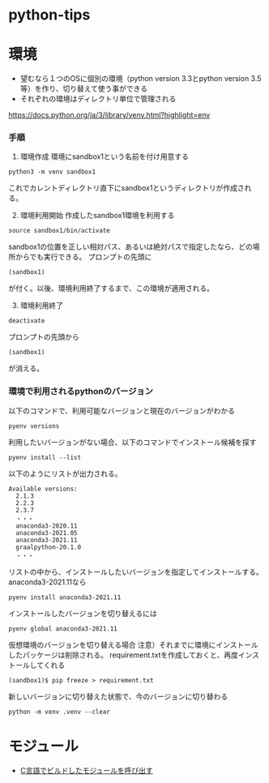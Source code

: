 # python-tips

# 環境
* 望むなら１つのOSに個別の環境（python version 3.3とpython version 3.5等）を作り、切り替えて使う事ができる
* それぞれの環境はディレクトリ単位で管理される

https://docs.python.org/ja/3/library/venv.html?highlight=env

### 手順
1. 環境作成
環境にsandbox1という名前を付け用意する
```
python3 -m venv sandbox1
```
これでカレントディレクトリ直下にsandbox1というディレクトリが作成される。

2. 環境利用開始
作成したsandbox1環境を利用する
```
source sandbox1/bin/activate
```
sandbox1の位置を正しい相対パス、あるいは絶対パスで指定したなら、どの場所からでも実行できる。
プロンプトの先頭に
```
(sandbox1) 
```
が付く。以後、環境利用終了するまで、この環境が適用される。

3. 環境利用終了
```
deactivate
```
プロンプトの先頭から
```
(sandbox1) 
```
が消える。

### 環境で利用されるpythonのバージョン
以下のコマンドで、利用可能なバージョンと現在のバージョンがわかる
```
pyenv versions
```

利用したいバージョンがない場合、以下のコマンドでインストール候補を探す
```
pyenv install --list
```
以下のようにリストが出力される。
```
Available versions:
  2.1.3
  2.2.3
  2.3.7
  ・・・
  anaconda3-2020.11
  anaconda3-2021.05
  anaconda3-2021.11
  graalpython-20.1.0
  ・・・
```
リストの中から、インストールしたいバージョンを指定してインストールする。
anaconda3-2021.11なら
```
pyenv install anaconda3-2021.11
```
インストールしたバージョンを切り替えるには
```
pyenv global anaconda3-2021.11
```
仮想環境のバージョンを切り替える場合
注意）それまでに環境にインストールしたパッケージは削除される。
requirement.txtを作成しておくと、再度インストールしてくれる
```	
(sandbox1)$ pip freeze > requirement.txt
```
新しいバージョンに切り替えた状態で、今のバージョンに切り替わる
```
python -m venv .venv --clear
```


# モジュール
* [C言語でビルドしたモジュールを呼び出す](https://github.com/Takahiro-Kunii/python-tips/tree/master/c)
